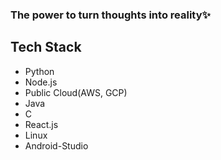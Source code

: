 ### The power to turn thoughts into reality✨



## Tech Stack
- Python
- Node.js
- Public Cloud(AWS, GCP)
- Java
- C
- React.js
- Linux
- Android-Studio


